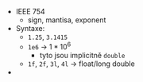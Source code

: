- IEEE 754
	- sign, mantisa, exponent
- Syntaxe:
	- `1.25`, `3.1415`
	- `1e6` -> $1*10^6$
		- tyto jsou implicitně `double`
	- `1f`, `2f`, `3l`, `4l` -> float/long double
- 